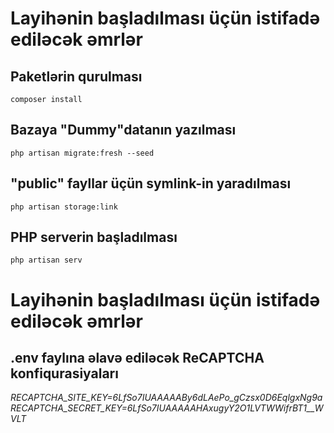 # Layihənin başladılması üçün istifadə ediləcək əmrlər

## Paketlərin qurulması
`composer install`

## Bazaya "Dummy"datanın yazılması
`php artisan migrate:fresh --seed`

## "public" fayllar üçün symlink-in yaradılması
`php artisan storage:link`

## PHP serverin başladılması
`php artisan serv`


# Layihənin başladılması üçün istifadə ediləcək əmrlər

## .env faylına əlavə ediləcək ReCAPTCHA konfiqurasiyaları
*RECAPTCHA_SITE_KEY=6LfSo7IUAAAAABy6dLAePo_gCzsx0D6EqlgxNg9a*
*RECAPTCHA_SECRET_KEY=6LfSo7IUAAAAAHAxugyY2O1LVTWWifrBT1__WVLT*
